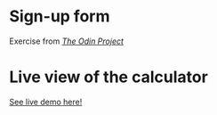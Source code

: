 # Sign-up form
Exercise from [_The Odin Project_](https://www.theodinproject.com/lessons/node-path-intermediate-html-and-css-sign-up-form)

# Live view of the calculator

[See live demo here!](https://raw.githack.com/Francois-T9/sign-up-form/main/index.html)

